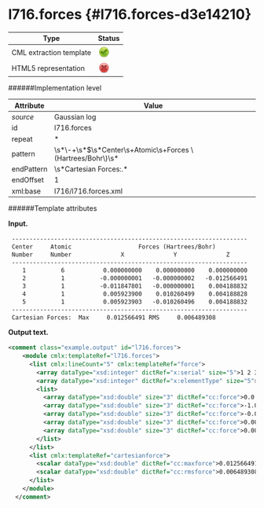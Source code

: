 # l716.forces {#l716.forces-d3e14210}


| Type                                                                                                                                                                                                  | Status                                                                                                                                                                                                |
|----|----|
| CML extraction template                                                                                                                                                                               | ![](/imgs/Total.png)                                                                                                                                                                                  |
| HTML5 representation                                                                                                                                                                                  | ![](/imgs/None.png)                                                                                                                                                                                   |

######Implementation level

| Attribute                                                                                                                                                                                             | Value                                                                                                                                                                                                 |
|----|----|
| *source*                                                                                                                                                                                              | Gaussian log                                                                                                                                                                                          |
| id                                                                                                                                                                                                    | l716.forces                                                                                                                                                                                           |
| repeat                                                                                                                                                                                                | \*                                                                                                                                                                                                    |
| pattern                                                                                                                                                                                               | \\s\*\\-+\\s\*\$\\s\*Center\\s+Atomic\\s+Forces \\(Hartrees/Bohr\\)\\s\*                                                                                                                              |
| endPattern                                                                                                                                                                                            | \\s\*Cartesian Forces:.\*                                                                                                                                                                             |
| endOffset                                                                                                                                                                                             | 1                                                                                                                                                                                                     |
| xml:base                                                                                                                                                                                              | l716/l716.forces.xml                                                                                                                                                                                  |

######Template attributes

**Input.**

     -------------------------------------------------------------------
     Center     Atomic                   Forces (Hartrees/Bohr)
     Number     Number              X              Y              Z
     -------------------------------------------------------------------
        1          6           0.000000000    0.000000000    0.000000000
        2          1          -0.000000001   -0.000000002   -0.012566491
        3          1          -0.011847801   -0.000000001    0.004188832
        4          1           0.005923900    0.010260499    0.004188828
        5          1           0.005923903   -0.010260496    0.004188832
     -------------------------------------------------------------------
     Cartesian Forces:  Max     0.012566491 RMS     0.006489308
      

**Output text.**

```xml
<comment class="example.output" id="l716.forces">
    <module cmlx:templateRef="l716.forces">
      <list cmlx:lineCount="5" cmlx:templateRef="force">
        <array dataType="xsd:integer" dictRef="x:serial" size="5">1 2 3 4 5</array>
        <array dataType="xsd:integer" dictRef="x:elementType" size="5">6 1 1 1 1</array>
        <list>
          <array dataType="xsd:double" size="3" dictRef="cc:force">0.0 0.0 0.0</array>
          <array dataType="xsd:double" size="3" dictRef="cc:force">-1.0E-9 -2.0E-9 -0.012566491</array>
          <array dataType="xsd:double" size="3" dictRef="cc:force">-0.011847801 -1.0E-9 0.004188832</array>
          <array dataType="xsd:double" size="3" dictRef="cc:force">0.0059239 0.010260499 0.004188828</array>
          <array dataType="xsd:double" size="3" dictRef="cc:force">0.005923903 -0.010260496 0.004188832</array>
        </list>
      </list>
      <list cmlx:templateRef="cartesianforce">
        <scalar dataType="xsd:double" dictRef="cc:maxforce">0.012566491</scalar>
        <scalar dataType="xsd:double" dictRef="cc:rmsforce">0.006489308</scalar>
      </list>
    </module>
  </comment>
```
